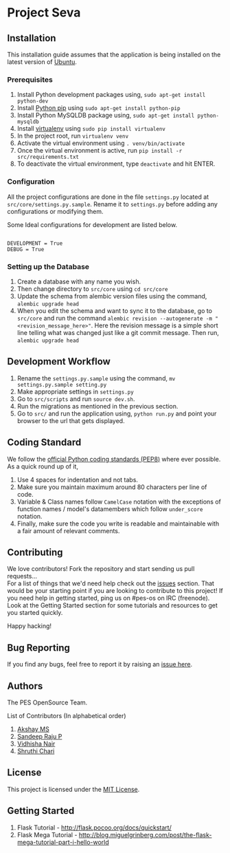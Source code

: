 Project Seva
===

## Installation

This installation guide assumes that the application is being installed on the latest version of [Ubuntu](http://www.ubuntu.com/ubuntu).


### Prerequisites

1. Install Python development packages using, `sudo apt-get install python-dev`
2. Install [Python pip](https://pypi.python.org/pypi/pip) using `sudo apt-get install python-pip`
3. Install Python MySQLDB package using, `sudo apt-get install python-mysqldb` 
4. Install [virtualenv](https://pypi.python.org/pypi/virtualenv) using `sudo pip install virtualenv`
5. In the project root, run `virtualenv venv`
6. Activate the virtual environment using `. venv/bin/activate`
7. Once the virtual environment is active, run `pip install -r src/requirements.txt`
8. To deactivate the virtual environment, type `deactivate` and hit ENTER.


### Configuration

All the project configurations are done in the file `settings.py` located at `src/core/settings.py.sample`. Rename it to `settings.py` before adding any configurations or modifying them.  

Some Ideal configurations for development are listed below.


```

DEVELOPMENT = True
DEBUG = True

```


### Setting up the Database

1. Create a database with any name you wish.
2. Then change directory to `src/core` using `cd src/core`
3. Update the schema from alembic version files using the command, `alembic upgrade head`
4. When you edit the schema and want to sync it to the database, go to `src/core` and run the command `alembic revision --autogenerate -m "<revision_message_here>"`. Here the revision message is a simple short line telling what was changed just like a git commit message. Then run, `alembic upgrade head`


## Development Workflow

1. Rename the `settings.py.sample` using the command, `mv settings.py.sample setting.py`
2. Make appropriate settings in `settings.py`
3. Go to `src/scripts` and run `source dev.sh`.
4. Run the migrations as mentioned in the previous section.
5. Go to `src/` and run the application using, `python run.py` and point your browser to the url that gets displayed.


## Coding Standard

We follow the [official Python coding standards (PEP8)](http://www.python.org/dev/peps/pep-0008/) where ever possible. As a quick round up of it,

1. Use 4 spaces for indentation and not tabs.
2. Make sure you maintain maximum around 80 characters per line of code.
3. Variable & Class names follow `CamelCase` notation with the exceptions of function names / model's datamembers which follow `under_score` notation.
4. Finally, make sure the code you write is readable and maintainable with a fair amount of relevant comments.


## Contributing

We love contributors! Fork the repository and start sending us pull requests...  
For a list of things that we'd need help check out the [issues](https://github.com/pesos/ngo-portal/issues) section. That would be your starting point if you are looking to contribute to this project! If you need help in getting started, ping us on #pes-os on IRC (freenode). Look at the Getting Started section for some tutorials and resources to get you started quickly.

Happy hacking!


## Bug Reporting

If you find any bugs, feel free to report it by raising an [issue here](https://github.com/pesos/ngo-portal/issues).


## Authors

The PES OpenSource Team.

List of Contributors (In alphabetical order)

1. [Akshay MS](https://github.com/akshayms)
2. [Sandeep Raju P](https://github.com/sandeepraju)
3. [Vidhisha Nair](https://github.com/vidhishanair)
4. [Shruthi Chari](https://github.com/ShruthiChari)


## License

This project is licensed under the [MIT License](https://github.com/pesos/ngo-portal/blob/seva-flask/LICENSE.txt).


## Getting Started

1. Flask Tutorial - http://flask.pocoo.org/docs/quickstart/
2. Flask Mega Tutorial - http://blog.miguelgrinberg.com/post/the-flask-mega-tutorial-part-i-hello-world
